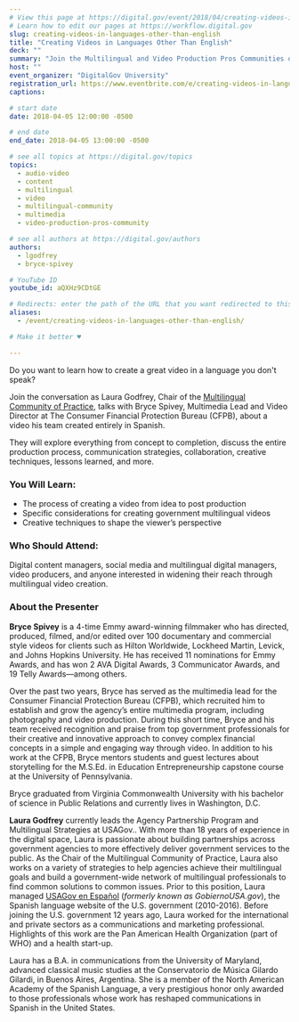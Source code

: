 ```yaml
---
# View this page at https://digital.gov/event/2018/04/creating-videos-in-languages-other-than
# Learn how to edit our pages at https://workflow.digital.gov
slug: creating-videos-in-languages-other-than-english
title: "Creating Videos in Languages Other Than English"
deck: ""
summary: "Join the Multilingual and Video Production Pros Communities of Practice for a talk about a video the CFPB created, for a Spanish speaking audience."
host: ""
event_organizer: "DigitalGov University"
registration_url: https://www.eventbrite.com/e/creating-videos-in-languages-other-than-english-registration-44340580871
captions: 

# start date
date: 2018-04-05 12:00:00 -0500

# end date
end_date: 2018-04-05 13:00:00 -0500

# see all topics at https://digital.gov/topics
topics: 
  - audio-video
  - content
  - multilingual
  - video
  - multilingual-community
  - multimedia
  - video-production-pros-community

# see all authors at https://digital.gov/authors
authors: 
  - lgodfrey
  - bryce-spivey

# YouTube ID
youtube_id: aQXHz9CDtGE

# Redirects: enter the path of the URL that you want redirected to this page
aliases: 
  - /event/creating-videos-in-languages-other-than-english/

# Make it better ♥

---
```


Do you want to learn how to create a great video in a language you don't speak?

Join the conversation as Laura Godfrey, Chair of the [Multilingual Community of Practice](https://www.digitalgov.gov/communities/multilingual/), talks with Bryce Spivey, Multimedia Lead and Video Director at The Consumer Financial Protection Bureau (CFPB), about a video his team created entirely in Spanish.

They will explore everything from concept to completion, discuss the entire production process, communication strategies, collaboration, creative techniques, lessons learned, and more.

### You Will Learn:

- The process of creating a video from idea to post production
- Specific considerations for creating government multilingual videos
- Creative techniques to shape the viewer’s perspective

### Who Should Attend:

Digital content managers, social media and multilingual digital managers, video producers, and anyone interested in widening their reach through multilingual video creation.

### About the Presenter

**Bryce Spivey** is a 4-time Emmy award-winning filmmaker who has directed, produced, filmed, and/or edited over 100 documentary and commercial style videos for clients such as Hilton Worldwide, Lockheed Martin, Levick, and Johns Hopkins University. He has received 11 nominations for Emmy Awards, and has won 2 AVA Digital Awards, 3 Communicator Awards, and 19 Telly Awards—among others.

Over the past two years, Bryce has served as the multimedia lead for the Consumer Financial Protection Bureau (CFPB), which recruited him to establish and grow the agency’s entire multimedia program, including photography and video production. During this short time, Bryce and his team received recognition and praise from top government professionals for their creative and innovative approach to convey complex financial concepts in a simple and engaging way through video. In addition to his work at the CFPB, Bryce mentors students and guest lectures about storytelling for the M.S.Ed. in Education Entrepreneurship capstone course at the University of Pennsylvania.

Bryce graduated from Virginia Commonwealth University with his bachelor of science in Public Relations and currently lives in Washington, D.C.

**Laura Godfrey** currently leads the Agency Partnership Program and Multilingual Strategies at USAGov.. With more than 18 years of experience in the digital space, Laura is passionate about building partnerships across government agencies to more effectively deliver government services to the public. As the Chair of the Multilingual Community of Practice, Laura also works on a variety of strategies to help agencies achieve their multilingual goals and build a government-wide network of multilingual professionals to find common solutions to common issues. Prior to this position, Laura managed [USAGov en Espa&#241;ol](https://www.usa.gov/espanol/) (_formerly known as GobiernoUSA.gov_), the Spanish language website of the U.S. government (2010-2016). Before joining the U.S. government 12 years ago, Laura worked for the international and private sectors as a communications and marketing professional. Highlights of this work are the Pan American Health Organization (part of WHO) and a health start-up.

Laura has a B.A. in communications from the University of Maryland, advanced classical music studies at the Conservatorio de Música Gilardo Gilardi, in Buenos Aires, Argentina. She is a member of the North American Academy of the Spanish Language, a very prestigious honor only awarded to those professionals whose work has reshaped communications in Spanish in the United States.
